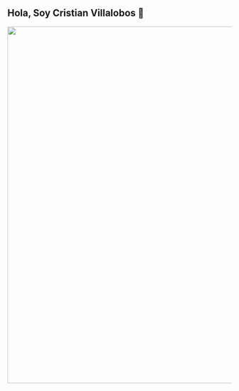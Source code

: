## Hola, Soy Cristian Villalobos 👋

<img src="https://github.com/CrisLobos/Imagenes/blob/main/_7dbe8588-0f7b-4d90-956d-2e909cc23e1a.jpg?raw=true" width="800px" heigth="200px">
